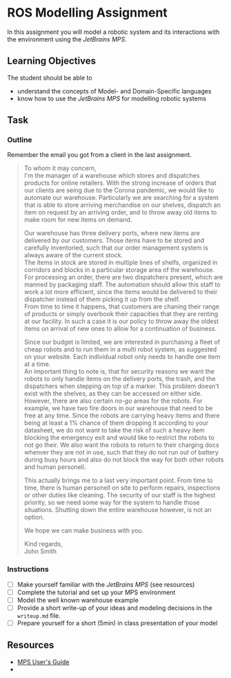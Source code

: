 # ROS Modelling Assignment

In this assignment you will model a robotic system and its interactions with the environment using the *JetBrains MPS*.

## Learning Objectives

The student should be able to

- understand the concepts of Model- and Domain-Specific languages
- know how to use the *JetBrains MPS* for modelling robotic systems

## Task

### Outline

Remember the email you got from a client in the last assignment.

> To whom it may concern,  
> I'm the manager of a warehouse which stores and dispatches products for online retailers. With the strong increase of orders that our clients are seing due to the Corona pandemic, we would like to automate our warehouse. Particularly we are searching for a system that is able to store arriving merchandise on our shelves, dispatch an item on request by an arriving order, and to throw away old items to make room for new items on demand.  
>
> Our warehouse has three delivery ports, where new items are delivered by our customers. Those items have to be stored and carefully inventoried, such that our order management system is always aware of the current stock.  
> The items in stock are stored in multiple lines of shelfs, organized in corridors and blocks in a particular storage area of the warehouse.  
> For processing an order, there are two dispatchers present, which are manned by packaging staff. The automation should allow this staff to work a lot more efficient, since the items would be delivered to their dispatcher instead of them picking it up from the shelf.  
> From time to time it happens, that customers are chaning their range of products or simply overbook their capacities that they are renting at our facility. In such a case it is our policy to throw away the oldest items on arrival of new ones to allow for a continuation of business.
>
> Since our budget is limited, we are interested in purchasing a fleet of cheap robots and to run them in a multi robot system, as suggested on your website. Each individual robot only needs to handle one item at a time.  
> An important thing to note is, that for security reasons we want the robots to only handle items on the delivery ports, the trash, and the dispatchers when stepping on top of a marker. This problem doesn't exist with the shelves, as they can be accessed on either side. However, there are also certain *no-go* areas for the robots. For example, we have two fire doors in our warehouse that need to be free at any time. Since the robots are carrying heavy items and there being at least a 1% chance of them dropping it according to your datasheet, we do not want to take the risk of such a heavy item blocking the emergency exit and would like to restrict the robots to not go their. We also want the robots to return to their charging docs whenver they are not in use, such that they do not run out of battery during busy hours and also do not block the way for both other robots and human personell.
>
> This actually brings me to a last very important point. From time to time, there is human personell on site to perform repairs, inspections or other duties like cleaning. The security of our staff is the highest priority, so we need some way for the system to handle those situations. Shutting down the entire warehouse however, is not an option. 
>
> We hope we can make business with you.
>
> Kind regards,  
> John Smith

### Instructions

- [ ] Make yourself familiar with the *JetBrains MPS* (see resources)
- [ ] Complete the tutorial and set up your MPS environment
- [ ] Model the well known warehouse example
- [ ] Provide a short write-up of your ideas and modeling decisions in the `writeup.md` file.
- [ ] Prepare yourself for a short (5min) in class presentation of your model

## Resources

- [MPS User's Guide](https://www.jetbrains.com/help/mps/mps-user-s-guide.html)
- 
